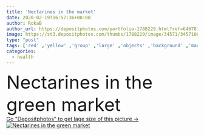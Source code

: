 ```yaml
---
title: 'Nectarines in the market'
date: 2020-02-19T16:57:36+00:00
author: RokaB
author_url: https://depositphotos.com/portfolio-1788229.html?ref=64678756
image: https://st3.depositphotos.com/thumbs/1788229/image/34571/345710692/api_thumb_450.jpg?forcejpeg=true
type: "post"
tags: ['red' ,'yellow' ,'group' ,'large' ,'objects' ,'background' ,'macro' ,'closeup' ,'market' ,'store' ,'nature' ,'fresh' ,'abstract' ,'plant' ,'close' ,'cutout' ,'health' ,'healthy' ,'natural' ,'food' ,'diet' ,'fruit' ,'tasty' ,'delicious' ,'sweet' ,'juicy' ,'dessert' ,'full' ,'ripe' ,'eating' ,'freshness' ,'harvest' ,'agriculture' ,'gourmet' ,'lifestyle' ,'organic' ,'agricultural' ,'many' ,'peach' ,'lots' ,'nectarine' ,'fair' ,'Group of Objects' ]
categories: 
  - health
---
```

<div aling="center">
            <font size="60"> Nectarines in the green market</font>   
</div>
<div>
    <a href='https://st3.depositphotos.com/thumbs/1788229/image/34571/345710692/api_thumb_450.jpg?forcejpeg=true?ref=64678756' target=_blank > Go "Depositphotos" to get lage size of this picture ->
        <img href='https://st3.depositphotos.com/thumbs/1788229/image/34571/345710692/api_thumb_450.jpg?forcejpeg=true?ref=64678756' src='https://st3.depositphotos.com/1788229/34571/i/950/depositphotos_345710692-stock-photo-nectarines-in-the-market.jpg?forcejpeg=true' alt='Nectarines in the green market' >
    </a>
</div>
